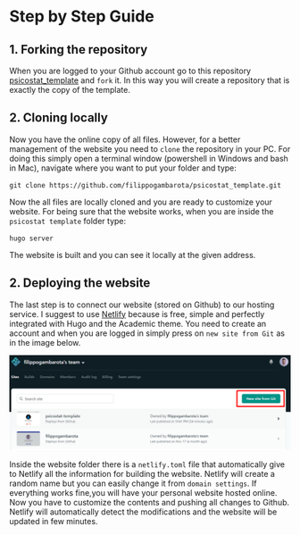# Step by Step Guide

## 1. Forking the repository

When you are logged to your Github account go to this repository [psicostat_template](https://github.com/filippogambarota/psicostat_template) and `fork` it. In this way you will create a repository that is exactly the copy of the template.

## 2. Cloning locally

Now you have the online copy of all files. However, for a better management of the website you need to `clone` the repository in your PC. For doing this simply open a terminal window (powershell in Windows and bash in Mac), navigate where you want to put your folder and type:

```git
git clone https://github.com/filippogambarota/psicostat_template.git
```
Now the all files are locally cloned and you are ready to customize your website. For being sure that the website works, when you are inside the `psicostat template` folder type:

```
hugo server
```
The website is built and you can see it locally at the given address.

## 2. Deploying the website

The last step is to connect our website (stored on Github) to our hosting service. I suggest to use [Netlify](https://www.netlify.com/) because is free, simple and perfectly integrated with Hugo and the Academic theme.
You need to create an account and when you are logged in simply press on `new site from Git` as in the image below.

![](img/netlify_1.png)

Inside the website folder there is a `netlify.toml` file that automatically give to Netlify all the information for building the website.
Netlify will create a random name but you can easily change it from `domain settings`. If everything works fine,you will have your personal website hosted online. Now you have to customize the contents and pushing all changes to Github. Netlify will automatically detect the modifications and the website will be updated in few minutes.